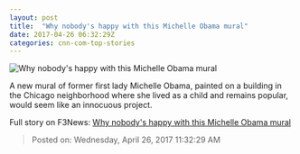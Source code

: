 ```yaml
---
layout: post
title:  "Why nobody's happy with this Michelle Obama mural"
date: 2017-04-26 06:32:29Z
categories: cnn-com-top-stories
---
```


![Why nobody's happy with this Michelle Obama mural](http://i2.cdn.cnn.com/cnnnext/dam/assets/170425132237-02-michelle-obama-mural-super-tease.jpg)

A new mural of former first lady Michelle Obama, painted on a building in the Chicago neighborhood where she lived as a child and remains popular, would seem like an innocuous project.


Full story on F3News: [Why nobody's happy with this Michelle Obama mural](http://www.f3nws.com/n/xRHbjH)

> Posted on: Wednesday, April 26, 2017 11:32:29 AM
